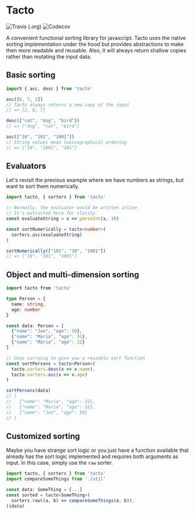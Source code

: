 # Tacto

![Travis (.org)](https://img.shields.io/travis/brian-dlee/tacto?logo=travis)
![Codecov](https://img.shields.io/codecov/c/github/brian-dlee/tacto?logo=codecov)

A convenient functional sorting library for javascript. Tacto uses the native sorting implementation under the hood
but provides abstractions to make then more readable and reusable. Also, it will always return shallow copies rather than
mutating the input data.

## Basic sorting

```typescript
import { asc, desc } from 'tacto'

asc([6, 7, 2]) 
// Tacto always returns a new copy of the input
// => [2, 6, 7]

desc(["cat", "dog", "bird"]) 
// => ["dog", "cat", "bird"]

asc(["10", "101", "1001"]) 
// String values mean lexicographical ordering
// => ["10", "1001", "101"]
```

## Evaluators

Let's revisit the previous example where we have numbers as strings, but want to sort them numerically.

```typescript
import tacto, { sorters } from 'tacto'

// Normally, the evaluator would be written inline
// It's extracted here for clarity
const evaluateString = x => parseInt(x, 10)

const sortNumerically = tacto<number>(
  sorters.asc(evaluateString)
)

sortNumerically(["101", "10", "1001"])
// => ["10", "101", "1001"]
```

## Object and multi-dimension sorting

```typescript
import tacto from 'tacto'

type Person = {
  name: string,
  age: number
}

const data: Person = [
  {"name": "Joe", "age": 50},
  {"name": "Maria", "age": 31},
  {"name": "Maria", "age": 22}
]

// Uses currying to give you a reusable sort function
const sortPersons = tacto<Person>(
  tacto.sorters.desc(x => x.name), 
  tacto.sorters.asc(x => x.age)
)

sortPersons(data)
// [
//   {"name": "Maria", "age": 22},
//   {"name": "Maria", "age": 31},
//   {"name": "Joe", "age": 50}
// ]
```

## Customized sorting

Maybe you have strange sort logic or you just have a function available that already has the sort logic implemented and requires both arguments as input. In this case, simply use the `raw` sorter.

```typescript
import tacto, { sorters } from 'tacto'
import compareSomeThings from './util'

const data: SomeThing = [...]
const sorted = tacto<SomeThing>(
  sorters.raw((a, b) => compareSomeThings(a, b)),
)(data)
```
